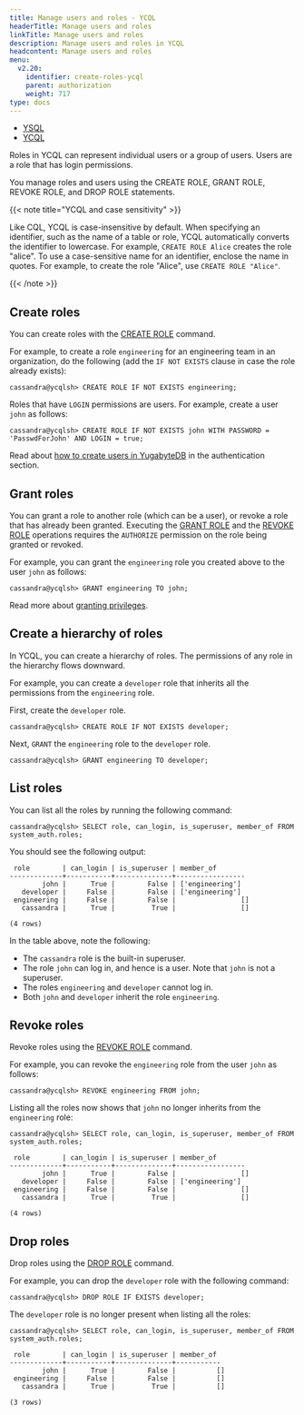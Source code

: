 ```yaml
---
title: Manage users and roles - YCQL
headerTitle: Manage users and roles
linkTitle: Manage users and roles
description: Manage users and roles in YCQL
headcontent: Manage users and roles
menu:
  v2.20:
    identifier: create-roles-ycql
    parent: authorization
    weight: 717
type: docs
---
```


<ul class="nav nav-tabs-alt nav-tabs-yb">

  <li >
    <a href="../create-roles/" class="nav-link">
      <i class="icon-postgres" aria-hidden="true"></i>
      YSQL
    </a>
  </li>

  <li >
    <a href="../create-roles-ycql/" class="nav-link active">
      <i class="icon-cassandra" aria-hidden="true"></i>
      YCQL
    </a>
  </li>

</ul>

Roles in YCQL can represent individual users or a group of users. Users are a role that has login permissions.

You manage roles and users using the CREATE ROLE, GRANT ROLE, REVOKE ROLE, and DROP ROLE statements.

{{< note title="YCQL and case sensitivity" >}}

Like CQL, YCQL is case-insensitive by default. When specifying an identifier, such as the name of a table or role, YCQL automatically converts the identifier to lowercase. For example, `CREATE ROLE Alice` creates the role "alice". To use a case-sensitive name for an identifier, enclose the name in quotes. For example, to create the role "Alice", use `CREATE ROLE "Alice"`.

{{< /note >}}

## Create roles

You can create roles with the [CREATE ROLE](../../../api/ycql/ddl_create_role/) command.

For example, to create a role `engineering` for an engineering team in an organization, do the following (add the `IF NOT EXISTS` clause in case the role already exists):

```cql
cassandra@ycqlsh> CREATE ROLE IF NOT EXISTS engineering;
```

Roles that have `LOGIN` permissions are users. For example, create a user `john` as follows:

```cql
cassandra@ycqlsh> CREATE ROLE IF NOT EXISTS john WITH PASSWORD = 'PasswdForJohn' AND LOGIN = true;
```

Read about [how to create users in YugabyteDB](../../enable-authentication/ycql/) in the authentication section.

## Grant roles

You can grant a role to another role (which can be a user), or revoke a role that has already been granted. Executing the [GRANT ROLE](../../../api/ycql/ddl_grant_role/) and the [REVOKE ROLE](../../../api/ycql/ddl_revoke_role/) operations requires the `AUTHORIZE` permission on the role being granted or revoked.

For example, you can grant the `engineering` role you created above to the user `john` as follows:

```cql
cassandra@ycqlsh> GRANT engineering TO john;
```

Read more about [granting privileges](../ycql-grant-permissions/).

## Create a hierarchy of roles

In YCQL, you can create a hierarchy of roles. The permissions of any role in the hierarchy flows downward.

For example, you can create a `developer` role that inherits all the permissions from the `engineering` role.

First, create the `developer` role.

```cql
cassandra@ycqlsh> CREATE ROLE IF NOT EXISTS developer;
```

Next, `GRANT` the `engineering` role to the `developer` role.

```cql
cassandra@ycqlsh> GRANT engineering TO developer;
```

## List roles

You can list all the roles by running the following command:

```cql
cassandra@ycqlsh> SELECT role, can_login, is_superuser, member_of FROM system_auth.roles;
```

You should see the following output:

```output
 role        | can_login | is_superuser | member_of
-------------+-----------+--------------+-----------------
        john |      True |        False | ['engineering']
   developer |     False |        False | ['engineering']
 engineering |     False |        False |                []
   cassandra |      True |         True |                []

(4 rows)
```

In the table above, note the following:

* The `cassandra` role is the built-in superuser.
* The role `john` can log in, and hence is a user. Note that `john` is not a superuser.
* The roles `engineering` and `developer` cannot log in.
* Both `john` and `developer` inherit the role `engineering`.

## Revoke roles

Revoke roles using the [REVOKE ROLE](../../../api/ycql/ddl_revoke_role/) command.

For example, you can revoke the `engineering` role from the user `john` as follows:

```cql
cassandra@ycqlsh> REVOKE engineering FROM john;
```

Listing all the roles now shows that `john` no longer inherits from the `engineering` role:

```cql
cassandra@ycqlsh> SELECT role, can_login, is_superuser, member_of FROM system_auth.roles;
```

```output
 role        | can_login | is_superuser | member_of
-------------+-----------+--------------+-----------------
        john |      True |        False |                []
   developer |     False |        False | ['engineering']
 engineering |     False |        False |                []
   cassandra |      True |         True |                []

(4 rows)
```

## Drop roles

Drop roles using the [DROP ROLE](../../../api/ycql/ddl_drop_role/) command.

For example, you can drop the `developer` role with the following command:

```cql
cassandra@ycqlsh> DROP ROLE IF EXISTS developer;
```

The `developer` role is no longer present when listing all the roles:

```cql
cassandra@ycqlsh> SELECT role, can_login, is_superuser, member_of FROM system_auth.roles;
```

```output
 role        | can_login | is_superuser | member_of
-------------+-----------+--------------+-----------
        john |      True |        False |          []
 engineering |     False |        False |          []
   cassandra |      True |         True |          []

(3 rows)
```
